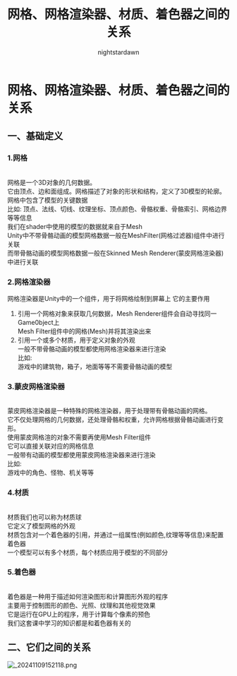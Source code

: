 ﻿---
title: 网格、网格渲染器、材质、着色器之间的关系
tags:
  - Shader
  - Shader基础
  - 屏幕后处理
categories:
  - [技术美术, UnityShader，屏幕后处理]
author:
  - nightstardawn
---

# 网格、网格渲染器、材质、着色器之间的关系

## 一、基础定义

### 1.网格
<br>网格是一个3D对象的几何数据。
<br>它由顶点、边和面组成。网格描述了对象的形状和结构，定义了3D模型的轮廓。
<br>网格中包含了模型的关键数据
<br>比如: 顶点、法线、切线、纹理坐标、顶点颜色、骨骼权重、骨骼索引、网格边界等等信息
<br>我们在shader中使用的模型的数据就来自于Mesh
<br>Unity中不带骨骼动画的模型网格数据一般在MeshFilter(网格过滤器)组件中进行关联
<br>而带骨骼动画的模型网格数据一般在Skinned Mesh Renderer(蒙皮网格渲染器)中进行关联

### 2.网格渲染器

网格渲染器是Unity中的一个组件，用于将网格绘制到屏幕上
它的主要作用
1. 引用一个网格对象来获取几何数据，Mesh Renderer组件会自动寻找同一Game0bject上 
   <br>Mesh Filter组件中的网格(Mesh)并将其渲染出来
2. 引用一个或多个材质，用于定义对象的外观
   <br>一般不带骨骼动画的模型都使用网格渲染器来进行渲染
   <br>比如:
   <br>游戏中的建筑物，箱子，地面等等不需要骨骼动画的模型

### 3.蒙皮网格渲染器
<br>蒙皮网格渲染器是一种特殊的网格渲染器，用于处理带有骨骼动画的网格。
<br>它不仅处理网格的几何数据，还处理骨骼和权重，允许网格根据骨骼动画进行变形。
<br>使用蒙皮网格渲的对象不需要再使用Mesh Filter组件
<br>它可以直接关联对应的网格信息
<br>一般带有动画的模型都使用蒙皮网格渲染器来进行渲染
<br>比如:
<br>游戏中的角色、怪物、机关等等

### 4.材质
<br>材质我们也可以称为材质球
<br>它定义了模型网格的外观
<br>材质包含对一个着色器的引用，并通过一组属性(例如颜色,纹理等等信息)来配置着色器
<br>一个模型可以有多个材质，每个材质应用于模型的不同部分
### 5.着色器
<br>着色器是一种用于描述如何渲染图形和计算图形外观的程序
<br>主要用于控制图形的颜色、光照、纹理和其他视觉效果
<br>它是运行在GPU上的程序，用于计算每个像素的预色
<br>我们这套课中学习的知识都是和着色器有关的

## 二、它们之间的关系
![_20241109152118.png](https://s2.loli.net/2024/11/09/u75f4NeDGCa689A.png)






